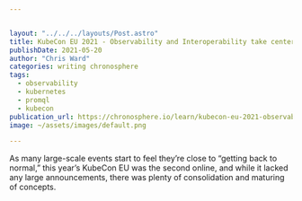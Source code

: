 ```yaml
---


layout: "../../../layouts/Post.astro"
title: KubeCon EU 2021 - Observability and Interoperability take center stage
publishDate: 2021-05-20
author: "Chris Ward"
categories: writing chronosphere
tags: 
  - observability
  - kubernetes
  - promql
  - kubecon
publication_url: https://chronosphere.io/learn/kubecon-eu-2021-observability-and-interoperability-take-center-stage/
image: ~/assets/images/default.png

---
```


As many large-scale events start to feel they’re close to “getting back to normal,” this year’s KubeCon EU was the second online, and while it lacked any large announcements, there was plenty of consolidation and maturing of concepts.